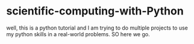 # scientific-computing-with-Python

well, this is a python tutorial and I am trying to do multiple projects to use my python skills in a real-world problems. 
SO here we go. 
